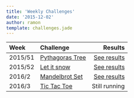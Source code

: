 ```yaml
---
title: 'Weekly Challenges'
date: '2015-12-02'
author: ramon
template: challenges.jade
---
```


| Week | Challenge | Results |
|:-----|:----------|--------:|
| 2015/51  | [Pythagoras Tree](/challenges/pythagoras-tree) | [See results](/challenges/pythagoras-tree/results) |
| 2015/52  | [Let it snow](/challenges/let-it-snow) | [See results](/challenges/let-it-snow/results) |
| 2016/2   | [Mandelbrot Set](/challenges/mandelbrot/) | [See results](/challenges/mandelbrot/results) |
| 2016/3   | [Tic Tac Toe](/challenges/tic-tac-toe/) | Still running |
